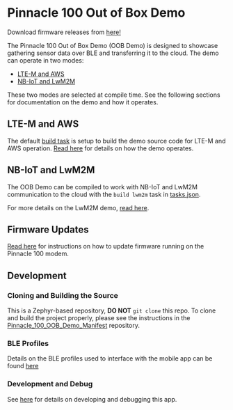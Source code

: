 # Pinnacle 100 Out of Box Demo

Download firmware releases from [here!](https://github.com/LairdCP/Pinnacle_100_oob_demo/releases)

The Pinnacle 100 Out of Box Demo (OOB Demo) is designed to showcase gathering sensor data over BLE and transferring it to the cloud. The demo can operate in two modes:  
* [LTE-M and AWS](#lte-m-and-aws)
* [NB-IoT and LwM2M](#nb-iot-and-lwm2m)

These two modes are selected at compile time. See the following sections for documentation on the demo and how it operates.

## LTE-M and AWS

The default [build task](.vscode/tasks.json) is setup to build the demo source code for LTE-M and AWS operation. [Read here](docs/readme_ltem_aws.md) for details on how the demo operates.

## NB-IoT and LwM2M

The OOB Demo can be compiled to work with NB-IoT and LwM2M communication to the cloud with the `build lwm2m` task in [tasks.json](.vscode/tasks.json).

For more details on the LwM2M demo, [read here](docs/readme_nbiot_lwm2m.md).

## Firmware Updates

[Read here](docs/firmware_update.md) for instructions on how to update firmware running on the Pinnacle 100 modem.

## Development

### Cloning and Building the Source

This is a Zephyr-based repository, **DO NOT** `git clone` this repo. To clone and build the project properly, please see the instructions in the [Pinnacle_100_OOB_Demo_Manifest](https://github.com/LairdCP/Pinnacle_100_OOB_Demo_Manifest) repository.

### BLE Profiles

Details on the BLE profiles used to interface with the mobile app can be found [here](docs/ble.md)

### Development and Debug

See [here](docs/development.md) for details on developing and debugging this app.
